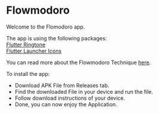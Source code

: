 # Flowmodoro

Welcome to the Flomodoro app.

The app is using the following packages: <br>
[Flutter Ringtone](https://pub.dev/packages/flutter_ringtone_player) <br>
[Flutter Launcher Icons](https://pub.dev/packages/flutter_launcher_icons) <br>

You can read more about the Flowmodoro Technique [here](https://zapier.com/blog/flowtime-technique/).


To install the app:
- Download APK File from Releases tab.
- Find the downloaded File in your device and run the file.
- Follow download instructions of your device.
- Done, you can now enjoy the Application.